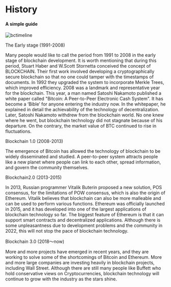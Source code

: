 # History
#### A simple guide
![bctimeline](https://user-images.githubusercontent.com/109148403/178979080-71d5a356-7564-4c82-9163-81b6a6d9f655.png)

The Early stage
(1991-2008)

Many people would like to call the period from 1991 to 2008 in the early stage of blockchain development. It is worth mentioning that during this period, Stuart Haber and W.Scott Stornetta conceived the concept of BLOCKCHAIN. Their first work involved developing a cryptographically secure blockchain so that no one could tamper with the timestamps of documents. In 1992 they upgraded the system to incorporate Merkle Trees, which improved efficiency.
2008 was a landmark and representative year for the blockchain. This year, a man named Satoshi Nakamoto published a white paper called "Bitcoin: A Peer-to-Peer Electronic Cash System". It has become a ‘Bible’ for anyone entering the industry now. In the whitepaper, he explained in detail the achievability of the technology of decentralization. Later, Satoshi Nakamoto withdrew from the blockchain world. No one knew where he went, but blockchain technology did not stagnate because of his departure. On the contrary, the market value of BTC continued to rise in fluctuations.

Blockchain 1.0 
(2008-2013)

The emergence of Bitcoin has allowed the technology of blockchain to be widely disseminated and studied. A peer-to-peer system attracts people like a new planet where people can link to each other, spread information, and govern the community themselves.

Blockchain2.0 
(2013-2015)

In 2013, Russian programmer Vitalik Buterin proposed a new solution, POS consensus, for the limitations of POW consensus, which is also the origin of Ethereum. Vitalik believes that blockchain can also be more malleable and can be used to perform various functions. Ethereum was officially launched in 2015, and it has developed into one of the largest applications of blockchain technology so far.
The biggest feature of Ethereum is that it can support smart contracts and decentralized applications. Although there is some unpleasantness due to development problems and the community in 2022, this will not stop the pace of blockchain technology.

Blockchain 3.0 
(2018～now)

More and more projects have emerged in recent years, and they are working to solve some of the shortcomings of Bitcoin and Ethereum. More and more large companies are investing heavily in blockchain projects, including Wall Street. Although there are still many people like Buffett who hold conservative views on Cryptocurrencies, blockchain technology will continue to grow with the industry as the stars shine.
